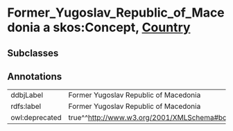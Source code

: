 # Former_Yugoslav_Republic_of_Macedonia a skos:Concept, [Country](/0.1/Country)

## Subclasses

## Annotations

|||
|-----|-----|
|ddbjLabel|Former Yugoslav Republic of Macedonia|
|rdfs:label|Former Yugoslav Republic of Macedonia|
|owl:deprecated|true^^http://www.w3.org/2001/XMLSchema#boolean|

